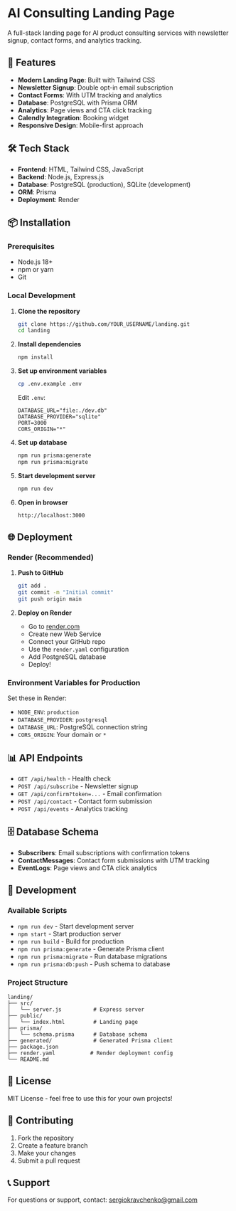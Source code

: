 # AI Consulting Landing Page

A full-stack landing page for AI product consulting services with newsletter signup, contact forms, and analytics tracking.

## 🚀 Features

- **Modern Landing Page**: Built with Tailwind CSS
- **Newsletter Signup**: Double opt-in email subscription
- **Contact Forms**: With UTM tracking and analytics
- **Database**: PostgreSQL with Prisma ORM
- **Analytics**: Page views and CTA click tracking
- **Calendly Integration**: Booking widget
- **Responsive Design**: Mobile-first approach

## 🛠️ Tech Stack

- **Frontend**: HTML, Tailwind CSS, JavaScript
- **Backend**: Node.js, Express.js
- **Database**: PostgreSQL (production), SQLite (development)
- **ORM**: Prisma
- **Deployment**: Render

## 📦 Installation

### Prerequisites
- Node.js 18+ 
- npm or yarn
- Git

### Local Development

1. **Clone the repository**
   ```bash
   git clone https://github.com/YOUR_USERNAME/landing.git
   cd landing
   ```

2. **Install dependencies**
   ```bash
   npm install
   ```

3. **Set up environment variables**
   ```bash
   cp .env.example .env
   ```
   
   Edit `.env`:
   ```env
   DATABASE_URL="file:./dev.db"
   DATABASE_PROVIDER="sqlite"
   PORT=3000
   CORS_ORIGIN="*"
   ```

4. **Set up database**
   ```bash
   npm run prisma:generate
   npm run prisma:migrate
   ```

5. **Start development server**
   ```bash
   npm run dev
   ```

6. **Open in browser**
   ```
   http://localhost:3000
   ```

## 🌐 Deployment

### Render (Recommended)

1. **Push to GitHub**
   ```bash
   git add .
   git commit -m "Initial commit"
   git push origin main
   ```

2. **Deploy on Render**
   - Go to [render.com](https://render.com)
   - Create new Web Service
   - Connect your GitHub repo
   - Use the `render.yaml` configuration
   - Add PostgreSQL database
   - Deploy!

### Environment Variables for Production

Set these in Render:
- `NODE_ENV`: `production`
- `DATABASE_PROVIDER`: `postgresql`
- `DATABASE_URL`: PostgreSQL connection string
- `CORS_ORIGIN`: Your domain or `*`

## 📊 API Endpoints

- `GET /api/health` - Health check
- `POST /api/subscribe` - Newsletter signup
- `GET /api/confirm?token=...` - Email confirmation
- `POST /api/contact` - Contact form submission
- `POST /api/events` - Analytics tracking

## 🗄️ Database Schema

- **Subscribers**: Email subscriptions with confirmation tokens
- **ContactMessages**: Contact form submissions with UTM tracking
- **EventLogs**: Page views and CTA click analytics

## 🔧 Development

### Available Scripts

- `npm run dev` - Start development server
- `npm start` - Start production server
- `npm run build` - Build for production
- `npm run prisma:generate` - Generate Prisma client
- `npm run prisma:migrate` - Run database migrations
- `npm run prisma:db:push` - Push schema to database

### Project Structure

```
landing/
├── src/
│   └── server.js          # Express server
├── public/
│   └── index.html         # Landing page
├── prisma/
│   └── schema.prisma      # Database schema
├── generated/             # Generated Prisma client
├── package.json
├── render.yaml           # Render deployment config
└── README.md
```

## 📝 License

MIT License - feel free to use this for your own projects!

## 🤝 Contributing

1. Fork the repository
2. Create a feature branch
3. Make your changes
4. Submit a pull request

## 📞 Support

For questions or support, contact: sergiokravchenko@gmail.com
